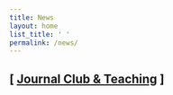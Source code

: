 ```yaml
---
title: News
layout: home
list_title: ' '
permalink: /news/
---
```


## [ [Journal Club & Teaching](/news/journal_club.md) ]
